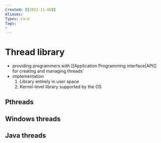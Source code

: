 ```yaml
---
Created: [[2022-11-08]]
Aliases: 
Types: Card
Tags: 
- 
---
```

# Thread library
- providing programmers with [[Application Programming interface|API]] for creating and managing threads'
- implementation
	1. Library entirely in user space
	2. Kernel-level library supported by the OS

## Pthreads

## Windows threads

## Java threads
